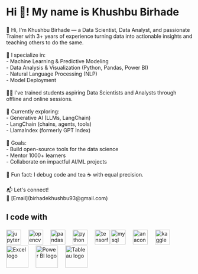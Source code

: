 <h1 align="left">Hi 👋! My name is Khushbu Birhade </h1>

###

<p align="left">👋 Hi, I'm Khushbu Birhade — a Data Scientist, Data Analyst, and passionate Trainer with 3+ years of experience turning data into actionable insights and teaching others to do the same.<br><br>🌟 I specialize in:<br>- Machine Learning & Predictive Modeling<br>- Data Analysis & Visualization (Python, Pandas, Power BI)<br>- Natural Language Processing (NLP)<br>- Model Deployment<br><br>🧑‍🏫 I've trained students aspiring Data Scientists and Analysts through offline and online sessions.<br><br>🌱 Currently exploring:<br>- Generative AI (LLMs, LangChain)<br>- LangChain (chains, agents, tools)<br>- LlamaIndex (formerly GPT Index)<br><br>🤝 Goals:<br>- Build open-source tools for the data science<br>- Mentor 1000+ learners <br>- Collaborate on impactful AI/ML projects<br><br>🎲 Fun fact: I debug code and tea ☕ with equal precision.<br><br>📬 Let's connect!  <br> 📧 [Email](birhadekhushbu93@gmail.com)</p>

###

<h2 align="left">I code with</h2>

###

<div align="left">
  <img src="https://cdn.jsdelivr.net/gh/devicons/devicon/icons/jupyter/jupyter-original.svg" height="40" alt="jupyter logo"  />
  <img width="12" />
  <img src="https://cdn.jsdelivr.net/gh/devicons/devicon/icons/opencv/opencv-original.svg" height="40" alt="opencv logo"  />
  <img width="12" />
  <img src="https://cdn.jsdelivr.net/gh/devicons/devicon/icons/pandas/pandas-original.svg" height="40" alt="pandas logo"  />
  <img width="12" />
  <img src="https://cdn.jsdelivr.net/gh/devicons/devicon/icons/python/python-original.svg" height="40" alt="python logo"  />
  <img width="12" />
  <img src="https://cdn.jsdelivr.net/gh/devicons/devicon/icons/tensorflow/tensorflow-original.svg" height="40" alt="tensorflow logo"  />
  <img src="https://cdn.jsdelivr.net/gh/devicons/devicon/icons/mysql/mysql-original.svg" height="40" alt="mysql logo"  />
  <img width="12" />
  <img src="https://cdn.jsdelivr.net/gh/devicons/devicon/icons/anaconda/anaconda-original.svg" height="40" alt="anaconda logo"  />
  <img width="12" />
  <img src="https://cdn.jsdelivr.net/gh/devicons/devicon/icons/kaggle/kaggle-original.svg" height="40" alt="kaggle logo"  />
  <img width="12" />
  <img src="https://www.excelhelp.com/wp-content/uploads/2016/08/ms-excel-logo.png" height="60" alt="Excel logo"  />
  <img width="12" />
  <img src="https://th.bing.com/th/id/OIP.3XHV1V_Dov3RUrQjua3kYQHaEK?w=230&h=180&c=7&r=0&o=5&dpr=1.3&pid=1.7" height="60" alt="Power BI logo"  />
  <img width="12" />
  <img src="https://th.bing.com/th/id/OIP.nLgrWr4GRFZnwkkAeWu-owHaE8?w=264&h=180&c=7&r=0&o=5&dpr=1.3&pid=1.7" height="60" alt="Tableau logo"  />
  <img width="12" />
</div>


###

